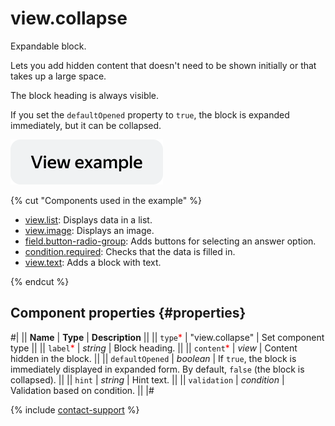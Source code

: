 # view.collapse

Expandable block.

Lets you add hidden content that doesn't need to be shown initially or that takes up a large space.

The block heading is always visible.

If you set the `defaultOpened` property to `true`, the block is expanded immediately, but it can be collapsed.

[![](../_images/buttons/view-example.svg)](https://ya.cc/t/CbqIUvFz45fvuV)

{% cut "Components used in the example" %}

- [view.list](view.list.md): Displays data in a list.
- [view.image](view.image.md): Displays an image.
- [field.button-radio-group](field.button-radio-group.md): Adds buttons for selecting an answer option.
- [condition.required](condition.required.md): Checks that the data is filled in.
- [view.text](view.text.md): Adds a block with text. 

{% endcut %}


## Component properties {#properties}

#|
|| **Name** | **Type** | **Description** ||
|| `type`<span style="color: red">\*</span> | "view.collapse" | Set component type ||
|| `label`<span style="color: red">\*</span> | _string_ | Block heading. ||
|| `content`<span style="color: red">\*</span> | _view_ | Content hidden in the block. ||
|| `defaultOpened` | _boolean_ | If `true`, the block is immediately displayed in expanded form. By default, `false` (the block is collapsed). ||
|| `hint` | _string_ | Hint text. ||
|| `validation` | _condition_ | Validation based on condition. ||
|#

{% include [contact-support](../_includes/contact-support.md) %}
